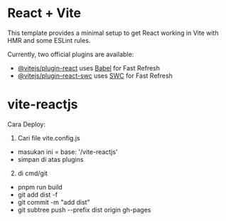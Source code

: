# React + Vite

This template provides a minimal setup to get React working in Vite with HMR and some ESLint rules.

Currently, two official plugins are available:

- [@vitejs/plugin-react](https://github.com/vitejs/vite-plugin-react/blob/main/packages/plugin-react/README.md) uses [Babel](https://babeljs.io/) for Fast Refresh
- [@vitejs/plugin-react-swc](https://github.com/vitejs/vite-plugin-react-swc) uses [SWC](https://swc.rs/) for Fast Refresh
# vite-reactjs

Cara Deploy:
1. Cari file vite.config.js
- masukan ini = base: '/vite-reactjs'
- simpan di atas plugins
2. di cmd/git 
- pnpm run build
- git add dist -f
- git commit -m "add dist"
- git subtree push --prefix dist origin gh-pages
